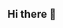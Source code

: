 ## Hi there 👋

<!--
**saiteja244/saiteja244** is a ✨ _special_ ✨ repository because its `README.md` (this file) appears on your GitHub profile.
A Passionate computer science student from National Institute of Technology,Patna

Here are some ideas to get you started:

- 🔭 I’m currently working on ...
- 🌱 I’m currently learning ...
- 👯 I’m looking to collaborate on ...
- 🤔 I’m looking for help with ...
- 💬 Ask me about ...
- 📫 How to reach me: saitejachauhan244@gmail.com...
- 😄 Pronouns: ...
- ⚡ Fun fact: ...
-->
